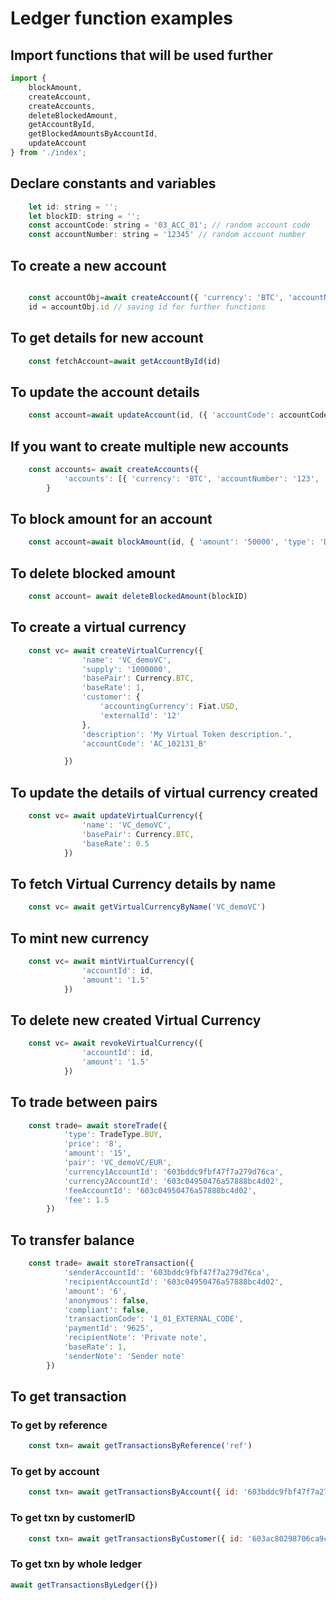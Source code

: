 # Ledger function examples

## Import functions that will be used further 
```javascript
import {
    blockAmount,
    createAccount,
    createAccounts,
    deleteBlockedAmount,
    getAccountById,
    getBlockedAmountsByAccountId,
    updateAccount
} from './index';
```
## Declare constants and variables 
```javascript
    let id: string = '';
    let blockID: string = '';
    const accountCode: string = '03_ACC_01'; // random account code
    const accountNumber: string = '12345' // random account number
```
## To create a new account
```javascript

    const accountObj=await createAccount({ 'currency': 'BTC', 'accountNumber': accountNumber, 'accountCode': accountCode, })
    id = accountObj.id // saving id for further functions
```
## To get details for new account
```javascript
    const fetchAccount=await getAccountById(id)
```

## To update the account details
```javascript
    const account=await updateAccount(id, ({ 'accountCode': accountCode, 'accountNumber': accountNumber }))
```

## If you want to create multiple new accounts
```javascript
    const accounts= await createAccounts({
            'accounts': [{ 'currency': 'BTC', 'accountNumber': '123', 'accountCode': accountCode }, { 'currency': 'BTC', 'accountNumber': '456', 'accountCode': accountCode }]
        }
```
## To block amount for an account
```javascript
    const account=await blockAmount(id, { 'amount': '50000', 'type': 'DEBIT_CARD_OP', 'description': 'Card payment in the shop.' })
```

## To delete blocked amount 
```javascript
    const account= await deleteBlockedAmount(blockID)
```

## To create a virtual currency
```javascript
    const vc= await createVirtualCurrency({
                'name': 'VC_demoVC',
                'supply': '1000000',
                'basePair': Currency.BTC,
                'baseRate': 1,
                'customer': {
                    'accountingCurrency': Fiat.USD,
                    'externalId': '12'
                },
                'description': 'My Virtual Token description.',
                'accountCode': 'AC_102131_B'

            })
```
## To update the details of virtual currency created
```javascript
    const vc= await updateVirtualCurrency({
                'name': 'VC_demoVC',
                'basePair': Currency.BTC,
                'baseRate': 0.5
            })
```
## To fetch Virtual Currency details by name
```javascript
    const vc= await getVirtualCurrencyByName('VC_demoVC')
```

## To mint new currency
```javascript
    const vc= await mintVirtualCurrency({
                'accountId': id,
                'amount': '1.5'
            })
```

## To delete new created Virtual Currency
```javascript
    const vc= await revokeVirtualCurrency({
                'accountId': id,
                'amount': '1.5'
            })
```

## To trade between pairs
```javascript
    const trade= await storeTrade({
            'type': TradeType.BUY,
            'price': '8',
            'amount': '15',
            'pair': 'VC_demoVC/EUR',
            'currency1AccountId': '603bddc9fbf47f7a279d76ca',
            'currency2AccountId': '603c04950476a57888bc4d02',
            'feeAccountId': '603c04950476a57888bc4d02',
            'fee': 1.5
        })
```
## To transfer balance
```javascript
    const trade= await storeTransaction({
            'senderAccountId': '603bddc9fbf47f7a279d76ca',
            'recipientAccountId': '603c04950476a57888bc4d02',
            'amount': '6',
            'anonymous': false,
            'compliant': false,
            'transactionCode': '1_01_EXTERNAL_CODE',
            'paymentId': '9625',
            'recipientNote': 'Private note',
            'baseRate': 1,
            'senderNote': 'Sender note'
        })
```
## To get transaction
### To get by reference
```javascript
    const txn= await getTransactionsByReference('ref')
```
### To get by account
```javascript
    const txn= await getTransactionsByAccount({ id: '603bddc9fbf47f7a279d76ca' })
```
### To get txn by customerID
```javascript
    const txn= await getTransactionsByCustomer({ id: '603ac80298706ca9c04994af' })
```
### To get txn by whole ledger
```javascript
await getTransactionsByLedger({})
```
